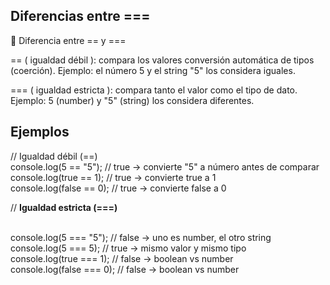 ## Diferencias entre === 

🔑 Diferencia entre == y ===

== ( igualdad débil ): compara los valores conversión automática de tipos (coerción).
Ejemplo: el número 5 y el string "5" los considera iguales.

=== ( igualdad estricta ): compara tanto el valor como el tipo de dato.
Ejemplo: 5 (number) y "5" (string) los considera diferentes.
<h2>Ejemplos</h2>

// Igualdad débil (==)
<br>console.log(5 == "5");  // true -> convierte "5" a número antes de comparar
<br>console.log(true == 1); // true -> convierte true a 1
<br>console.log(false == 0); // true -> convierte false a 0

// <b>Igualdad estricta (===)</b>

<br>console.log(5 === "5");  // false -> uno es number, el otro string
<br>console.log(5 === 5);    // true -> mismo valor y mismo tipo
<br>console.log(true === 1); // false -> boolean vs number
<br>console.log(false === 0); // false -> boolean vs number
